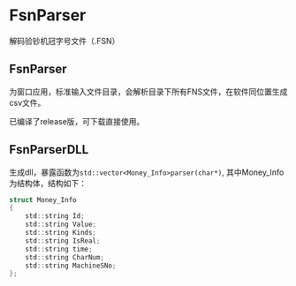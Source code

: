 # FsnParser

解码验钞机冠字号文件（.FSN）

## FsnParser

为窗口应用，标准输入文件目录，会解析目录下所有FNS文件，在软件同位置生成csv文件。

已编译了release版，可下载直接使用。

## FsnParserDLL

生成dll，暴露函数为`std::vector<Money_Info>parser(char*)`, 其中Money_Info为结构体，结构如下：
```c
struct Money_Info
{
	std::string Id;
	std::string Value;
	std::string Kinds;
	std::string IsReal;
	std::string time;
	std::string CharNum;
	std::string MachineSNo;
};
```
